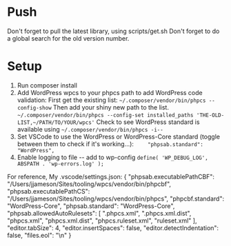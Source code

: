 # Push
Don't forget to pull the latest library, using scripts/get.sh
Don't forget to do a global search for the old version number.

# Setup
1. Run composer install
2. Add WordPress wpcs to your phpcs path to add WordPress code validation:
   First get the existing list: 
   `~/.composer/vendor/bin/phpcs --config-show`
   Then add your shiny new path to the list.
   `~/.composer/vendor/bin/phpcs --config-set installed_paths 'THE-OLD-LIST,~/PATH/TO/YOUR/wpcs'`
   Check to see WordPress standard is available using `~/.composer/vendor/bin/phpcs -i--`
3. Set VSCode to use the WordPress or WordPress-Core standard (toggle between them to check if it's working...):
   `    "phpsab.standard": "WordPress",`
4. Enable logging to file -- add to wp-config `define( 'WP_DEBUG_LOG', ABSPATH . 'wp-errors.log' );`


For reference, My .vscode/settings.json:
{
    "phpsab.executablePathCBF": "/Users/jjameson/Sites/tooling/wpcs/vendor/bin/phpcbf",
    "phpsab.executablePathCS": "/Users/jjameson/Sites/tooling/wpcs/vendor/bin/phpcs",
    "phpcbf.standard": "WordPress-Core",
    "phpsab.standard": "WordPress-Core",
    "phpsab.allowedAutoRulesets": [
        ".phpcs.xml",
        ".phpcs.xml.dist",
        "phpcs.xml",
        "phpcs.xml.dist",
        "phpcs.ruleset.xml",
        "ruleset.xml"
    ],
    "editor.tabSize": 4,
    "editor.insertSpaces": false,
    "editor.detectIndentation": false,
	"files.eol": "\n"
}
